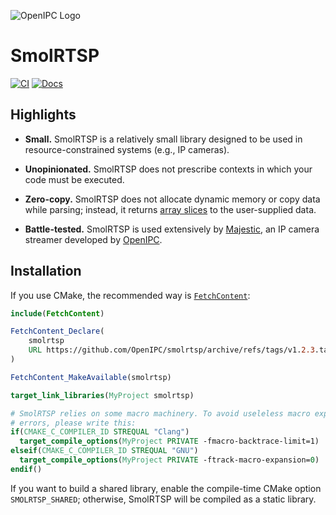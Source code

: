 ![OpenIPC Logo](https://cdn.themactep.com/images/logo_openipc.png)

# SmolRTSP
[![CI](https://github.com/Hirrolot/smolrtsp/workflows/C/C++%20CI/badge.svg)](https://github.com/Hirrolot/smolrtsp/actions)
[![Docs](https://img.shields.io/badge/docs-latest-blue)](https://openipc.org/smolrtsp/)

## Highlights

 - **Small.** SmolRTSP is a relatively small library designed to be used in resource-constrained systems (e.g., IP cameras).

 - **Unopinionated.** SmolRTSP does not prescribe contexts in which your code must be executed.

 - **Zero-copy.** SmolRTSP does not allocate dynamic memory or copy data while parsing; instead, it returns [array slices] to the user-supplied data.

 - **Battle-tested.** SmolRTSP is used extensively by [Majestic], an IP camera streamer developed by [OpenIPC].

[array slices]: https://github.com/Hirrolot/slice99
[Majestic]: https://openipc.github.io/wiki/en/majestic-streamer.html
[OpenIPC]: https://openipc.org/

## Installation

If you use CMake, the recommended way is [`FetchContent`]:

[`FetchContent`]: https://cmake.org/cmake/help/latest/module/FetchContent.html

```cmake
include(FetchContent)

FetchContent_Declare(
    smolrtsp
    URL https://github.com/OpenIPC/smolrtsp/archive/refs/tags/v1.2.3.tar.gz # v1.2.3
)

FetchContent_MakeAvailable(smolrtsp)

target_link_libraries(MyProject smolrtsp)

# SmolRTSP relies on some macro machinery. To avoid useleless macro expansion
# errors, please write this:
if(CMAKE_C_COMPILER_ID STREQUAL "Clang")
  target_compile_options(MyProject PRIVATE -fmacro-backtrace-limit=1)
elseif(CMAKE_C_COMPILER_ID STREQUAL "GNU")
  target_compile_options(MyProject PRIVATE -ftrack-macro-expansion=0)
endif()
```

If you want to build a shared library, enable the compile-time CMake option `SMOLRTSP_SHARED`; otherwise, SmolRTSP will be compiled as a static library.
